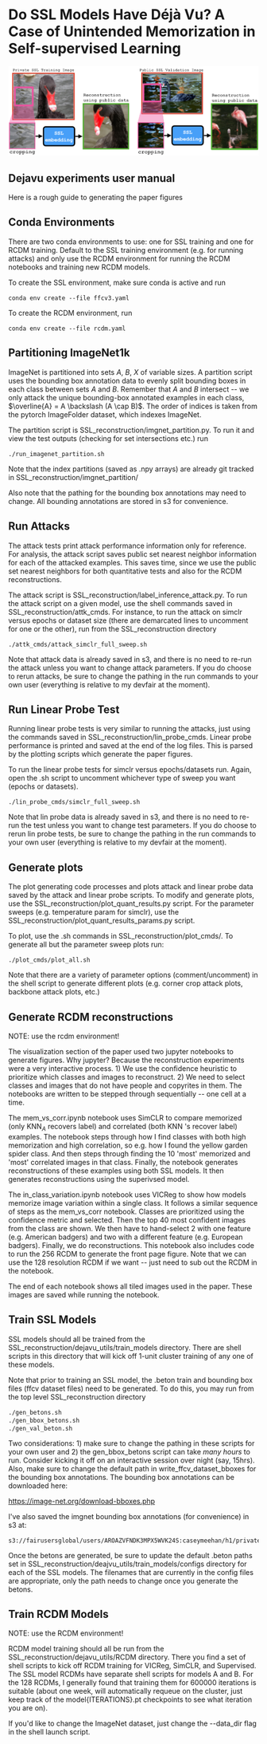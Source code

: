 # Do SSL Models Have Déjà Vu? A Case of Unintended Memorization in Self-supervised Learning

![DejaVuMainFigure](images/FigureDejaVuGithub.png)

## Dejavu experiments user manual

Here is a rough guide to generating the paper figures 

## Conda Environments

There are two conda environments to use: one for SSL training and one for RCDM training. Default to the SSL training environment (e.g. for running attacks) and only use the RCDM environment for running the RCDM notebooks and training new RCDM models. 

To create the SSL environment, make sure conda is active and run 
```
conda env create --file ffcv3.yaml
```
To create the RCDM environment, run 
```
conda env create --file rcdm.yaml
```


## Partitioning ImageNet1k 

ImageNet is partitioned into sets $A$, $B$, $X$ of variable sizes. A partition script uses the bounding box annotation data to evenly split bounding boxes in each class between sets $A$ and $B$. Remember that $A$ and $B$ intersect -- we only attack the unique bounding-box annotated examples in each class, $\overline{A} = A \backslash (A \cap B)$. The order of indices is taken from the pytorch ImageFolder dataset, which indexes ImageNet. 

The partition script is SSL_reconstruction/imgnet_partition.py. To run it and view the test outputs (checking for set intersections etc.) run 
```
./run_imagenet_partition.sh
```
Note that the index partitions (saved as .npy arrays) are already git tracked in SSL_reconstruction/imgnet_partition/

Also note that the pathing for the bounding box annotations may need to change. All bounding annotations are stored in s3 for convenience. 

## Run Attacks 

The attack tests print attack performance information only for reference. For analysis, the attack script saves public set nearest neighbor information for each of the attacked examples. This saves time, since we use the public set nearest neighbors for both quantitative tests and also for the RCDM reconstructions. 

The attack script is SSL_reconstruction/label_inference_attack.py. To run the attack script on a given model, use the shell commands saved in SSL_reconstruction/attk_cmds. For instance, to run the attack on simclr versus epochs or dataset size (there are demarcated lines to uncomment for one or the other), run from the SSL_reconstruction directory

```
./attk_cmds/attack_simclr_full_sweep.sh
```

Note that attack data is already saved in s3, and there is no need to re-run the attack unless you want to change attack parameters. If you do choose to rerun attacks, be sure to change the pathing in the run commands to your own user (everything is relative to my devfair at the moment). 

## Run Linear Probe Test

Running linear probe tests is very similar to running the attacks, just using the commands saved in SSL_reconstruction/lin_probe_cmds. Linear probe performance is printed and saved at the end of the log files. This is parsed by the plotting scripts which generate the paper figures. 

To run the linear probe tests for simclr versus epochs/datasets run. Again, open the .sh script to uncomment whichever type of sweep you want (epochs or datasets). 

```
./lin_probe_cmds/simclr_full_sweep.sh
```

Note that lin probe data is already saved in s3, and there is no need to re-run the test unless you want to change test parameters. If you do choose to rerun lin probe tests, be sure to change the pathing in the run commands to your own user (everything is relative to my devfair at the moment). 

## Generate plots 

The plot generating code processes and plots attack and linear probe data saved by the attack and linear probe scripts. To modify and generate plots, use the SSL_reconstruction/plot_quant_results.py script. For the parameter sweeps (e.g. temperature param for simclr), use the SSL_reconstruction/plot_quant_results_params.py script. 

To plot, use the .sh commands in SSL_reconstruction/plot_cmds/. To generate all but the parameter sweep plots run: 
```
./plot_cmds/plot_all.sh
```
Note that there are a variety of parameter options (comment/uncomment) in the shell script to generate different plots (e.g. corner crop attack plots, backbone attack plots, etc.) 


## Generate RCDM reconstructions 

NOTE: use the rcdm environment! 

The visualization section of the paper used two jupyter notebooks to generate figures. Why jupyter? Because the reconstruction experiments were a very interactive process. 1) We use the confidence heuristic to prioritize which classes and images to reconstruct. 2) We need to select classes and images that do not have people and copyrites in them. The notebooks are written to be stepped through sequentially -- one cell at a time. 

The mem_vs_corr.ipynb notebook uses SimCLR to compare memorized (only $\mathrm{KNN}_A$ recovers label) and correlated (both $\mathrm{KNN}$ 's recover label) examples. The notebook steps through how I find classes with both high memorization and high correlation, so e.g. how I found the yellow garden spider class. And then steps through finding the 10 'most' memorized and 'most' correlated images in that class. Finally, the notebook generates reconstructions of these examples using both SSL models. It then generates reconstructions using the superivsed model. 

The in_class_variation.ipynb notebook uses VICReg to show how models memorize image variation within a single class. It follows a similar sequence of steps as the mem_vs_corr notebook. Classes are prioritized using the confidence metric and selected. Then the top 40 most confident images from the class are shown. We then have to hand-select 2 with one feature (e.g. American badgers) and two with a different feature (e.g. European badgers). Finally, we do reconstructions. This notebook also includes code to run the 256 RCDM to generate the front page figure. Note that we can use the 128 resolution RCDM if we want -- just need to sub out the RCDM in the notebook. 

The end of each notebook shows all tiled images used in the paper. These images are saved while running the notebook. 


## Train SSL Models 

SSL models should all be trained from the SSL_reconstruction/dejavu_utils/train_models directory. There are shell scripts in this directory that will kick off 1-unit cluster training of any one of these models. 

Note that prior to training an SSL model, the .beton train and bounding box files (ffcv dataset files) need to be generated. To do this, you may run from the top level SSL_reconstruction directory
```
./gen_betons.sh 
./gen_bbox_betons.sh
./gen_val_beton.sh 
```
Two considerations: 1) make sure to change the pathing in these scripts for your own user and 2) the gen_bbox_betons script can take *many hours* to run. Consider kicking it off on an interactive session over night (say, 15hrs). Also, make sure to change the default path in write_ffcv_dataset_bboxes for the bounding box annotations. The bounding box annotations can be downloaded here: 

https://image-net.org/download-bboxes.php

I've also saved the imgnet bounding box annotations (for convenience) in s3 at: 

```
s3://fairusersglobal/users/AROAZVFNDK3MPX5WVK24S:caseymeehan/h1/private/home/caseymeehan/imgnet_bboxes
```

Once the betons are generated, be sure to update the default .beton paths set in SSL_reconstruction/deajvu_utils/train_models/configs directory for each of the SSL models. The filenames that are currently in the config files are appropriate, only the path needs to change once you generate the betons. 


## Train RCDM Models 

NOTE: use the RCDM environment! 

RCDM model training should all be run from the SSL_reconstruction/dejavu_utils/RCDM directory. There you find a set of shell scripts to kick off RCDM training for VICReg, SimCLR, and Supervised. The SSL model RCDMs have separate shell scripts for models A and B. For the 128 RCDMs, I generally found that training them for 600000 iterations is suitable (about one week, will automatically requeue on the cluster, just keep track of the model{ITERATIONS}.pt checkpoints to see what iteration you are on). 

If you'd like to change the ImageNet dataset, just change the --data_dir flag in the shell launch script. 

